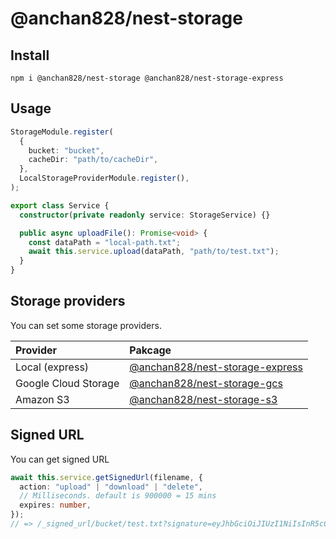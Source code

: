 # @anchan828/nest-storage

## Install

```shell
npm i @anchan828/nest-storage @anchan828/nest-storage-express
```

## Usage

```ts
StorageModule.register(
  {
    bucket: "bucket",
    cacheDir: "path/to/cacheDir",
  },
  LocalStorageProviderModule.register(),
);
```

```ts
export class Service {
  constructor(private readonly service: StorageService) {}

  public async uploadFile(): Promise<void> {
    const dataPath = "local-path.txt";
    await this.service.upload(dataPath, "path/to/test.txt");
  }
}
```

## Storage providers

You can set some storage providers.

| Provider             | Pakcage                                                                                          |
| :------------------- | :----------------------------------------------------------------------------------------------- |
| Local (express)      | [@anchan828/nest-storage-express](https://www.npmjs.com/package/@anchan828/nest-storage-express) |
| Google Cloud Storage | [@anchan828/nest-storage-gcs](https://www.npmjs.com/package/@anchan828/nest-storage-gcs)         |
| Amazon S3            | [@anchan828/nest-storage-s3](https://www.npmjs.com/package/@anchan828/nest-storage-s3)           |

## Signed URL

You can get signed URL

```ts
await this.service.getSignedUrl(filename, {
  action: "upload" | "download" | "delete",
  // Milliseconds. default is 900000 = 15 mins
  expires: number,
});
// => /_signed_url/bucket/test.txt?signature=eyJhbGciOiJIUzI1NiIsInR5cCI6IkpXVCJ9.eyJhY3Rpb24iOiJ1cGxvYWQiLCJleHBpcmVzIjo5MDAwMDAsImJ1Y2tldCI6ImJ1Y2tldCIsImZpbGVuYW1lIjoidGVzdC50eHQiLCJpYXQiOjE1NzkzMjM2MTYsImV4cCI6MTU4MDIyMzYxNn0.iJfq01VBExCvlGhKcT8hQ9d2lGTLW4miiACX3sG5HO8
```
